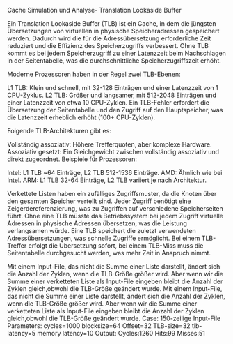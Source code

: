 Cache Simulation und Analyse- Translation Lookaside Buffer

Ein Translation Lookaside Buffer (TLB) ist ein Cache, in dem die jüngsten Übersetzungen von virtuellen in physische Speicheradressen gespeichert werden. Dadurch wird die für die Adressübersetzung erforderliche Zeit reduziert und die Effizienz des Speicherzugriffs verbessert. Ohne TLB kommt es bei jedem Speicherzugriff zu einer Latenzzeit beim Nachschlagen in der Seitentabelle, was die durchschnittliche Speicherzugriffszeit erhöht.

Moderne Prozessoren haben in der Regel zwei TLB-Ebenen:

L1 TLB: Klein und schnell, mit 32-128 Einträgen und einer Latenzzeit von 1 CPU-Zyklus.
L2 TLB: Größer und langsamer, mit 512-2048 Einträgen und einer Latenzzeit von etwa 10 CPU-Zyklen.
Ein TLB-Fehler erfordert die Übersetzung der Seitentabelle und den Zugriff auf den Hauptspeicher, was die Latenzzeit erheblich erhöht (100+ CPU-Zyklen).

Folgende TLB-Architekturen gibt es:

Vollständig assoziativ: Höhere Trefferquoten, aber komplexe Hardware.
Assoziativ gesetzt: Ein Gleichgewicht zwischen vollständig assoziativ und direkt zugeordnet.
Beispiele für Prozessoren:

Intel: L1 TLB ~64 Einträge, L2 TLB 512-1536 Einträge.
AMD: Ähnlich wie bei Intel.
ARM: L1 TLB 32-64 Einträge, L2 TLB variiert je nach Architektur.

Verkettete Listen haben ein zufälliges Zugriffsmuster, da die Knoten über den gesamten Speicher verteilt sind. Jeder Zugriff benötigt eine Zeigerdereferenzierung, was zu Zugriffen auf verschiedene Speicherseiten führt. Ohne eine TLB müsste das Betriebssystem bei jedem Zugriff virtuelle Adressen in physische Adressen übersetzen, was die Leistung verlangsamen würde. Eine TLB speichert die zuletzt verwendeten Adressübersetzungen, was schnelle Zugriffe ermöglicht. Bei einem TLB-Treffer erfolgt die Übersetzung sofort, bei einem TLB-Miss muss die Seitentabelle durchgesucht werden, was mehr Zeit in Anspruch nimmt.

Mit einem Input-File, das nicht die Summe einer Liste darstellt, ändert sich die Anzahl der Zyklen, wenn die TLB-Größe größer wird. Aber wenn wir die Summe einer verketteten Liste als Input-File eingeben bleibt die Anzahl der Zyklen gleich,obwohl die TLB-Größe geändert wurde.
Mit einem Input-File, das nicht die Summe einer Liste darstellt, ändert sich die Anzahl der Zyklen, wenn die TLB-Größe größer wird. Aber wenn wir die Summe einer verketteten Liste als Input-File eingeben bleibt die Anzahl der Zyklen gleich,obwohl die TLB-Größe geändert wurde. Case: 150-zeilige Input-File Parameters: cycles=1000 blocksize=64 Offset=32 TLB-size=32 tlb-latency=5 memory latency=10 Output: Cycles:1260 Hits:99 Misses:51

